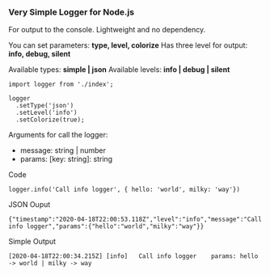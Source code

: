 ### Very Simple Logger for Node.js

For output to the console.
Lightweight and no dependency.

You can set parameters: **type, level, colorize**
Has three level for output: **info, debug, silent**

Available types: **simple | json**
Available levels: **info | debug | silent**

```
import logger from './index';

logger
  .setType('json')
  .setLevel('info')
  .setColorize(true);
```
Arguments for call the logger:
  - message: string | number
  - params: [key: string]: string

Code
```
logger.info('Call info logger', { hello: 'world', milky: 'way'})
```
JSON Ouput
```
{"timestamp":"2020-04-18T22:00:53.118Z","level":"info","message":"Call info logger","params":{"hello":"world","milky":"way"}}
```
Simple Output
```
[2020-04-18T22:00:34.215Z] [info]   Call info logger    params: hello -> world | milky -> way
```
